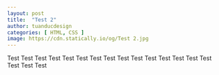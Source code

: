 ```yaml
---
layout: post
title:  "Test 2"
author: tuanducdesign
categories: [ HTML, CSS ]
image: https://cdn.statically.io/og/Test 2.jpg
---
```


Test Test Test Test Test Test Test Test Test Test Test Test Test Test Test Test Test Test
